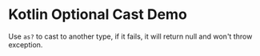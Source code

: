 Kotlin Optional Cast Demo
==========================

Use `as?` to cast to another type, if it fails, it will return null and won't throw exception.